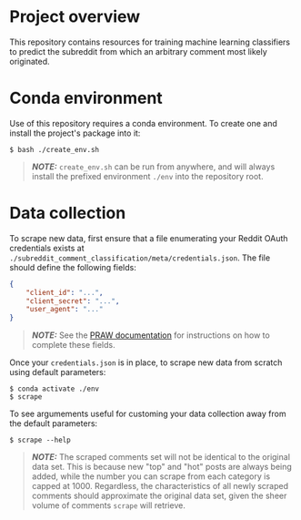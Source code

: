 # Project overview

This repository contains resources for training machine learning classifiers to predict
the subreddit from which an arbitrary comment most likely originated.

# Conda environment

Use of this repository requires a conda environment. To create one and install the
project's package into it:

    $ bash ./create_env.sh

> **_NOTE:_** `create_env.sh` can be run from anywhere, and will always install the
prefixed environment `./env` into the repository root.

# Data collection

To scrape new data, first ensure that a file enumerating your Reddit OAuth credentials
exists at `./subreddit_comment_classification/meta/credentials.json`. The file should
define the following fields:

```json
{
    "client_id": "...",
    "client_secret": "...",
    "user_agent": "..."
}
```

> **_NOTE:_** See the [PRAW documentation](https://praw.readthedocs.io/en/stable/getting_started/authentication.html)
for instructions on how to complete these fields.

Once your `credentials.json` is in place, to scrape new data from scratch using default
parameters:

    $ conda activate ./env
    $ scrape

To see argumements useful for customing your data collection away from the default
parameters:

    $ scrape --help

> **_NOTE:_** The scraped comments set will not be identical to the original data set.
This is because new "top" and "hot" posts are always being added, while the number you
can scrape from each category is capped at 1000. Regardless, the characteristics of all
newly scraped comments should approximate the original data set, given the sheer volume
of comments `scrape` will retrieve.
